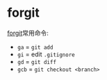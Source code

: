 # forgit

[forgit](https://github.com/wfxr/forgit)常用命令:

- `ga` = `git add`
- `gi` = edit `.gitignore`
- `gd` = `git diff`
- `gcb` = `git checkout <branch>`
